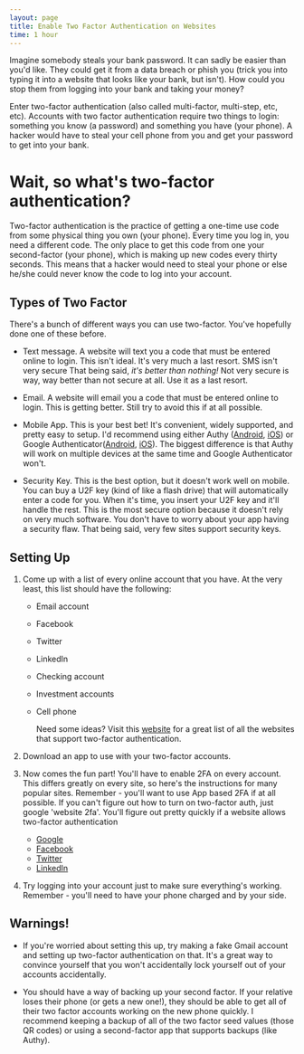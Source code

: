 ```yaml
---
layout: page
title: Enable Two Factor Authentication on Websites
time: 1 hour
---
```

Imagine somebody steals your bank password. It can sadly be easier than you'd
like. They could get it from a data breach or phish you (trick you into typing
it into a website that looks like your bank, but isn't). How could you stop
them from logging into your bank and taking your money?

Enter two-factor authentication (also called multi-factor, multi-step, etc,
etc). Accounts with two factor authentication require two things to login:
something you know (a password) and something you have (your phone). A hacker
would have to steal your cell phone from you and get your password to get into
your bank.

# Wait, so what's two-factor authentication?
Two-factor authentication is the practice of getting a one-time use code from
some physical thing you own (your phone). Every time you log in, you need a
different code. The only place to get this code from one your second-factor
(your phone), which is making up new codes every thirty seconds. This means
that a hacker would need to steal your phone or else he/she could never know
the code to log into your account.

## Types of Two Factor
There's a bunch of different ways you can use two-factor. You've hopefully done
one of these before.

* Text message. A website will text you a code that must be entered online to
  login.  This isn't ideal. It's very much a last resort. SMS isn't very
  secure That being said, *it's better than nothing!* Not very secure is way,
  way better than not secure at all. Use it as a last resort.

* Email. A website will email you a code that must be entered online to login.
  This is getting better. Still try to avoid this if at all possible.

* Mobile App. This is your best bet! It's convenient, widely supported, and
  pretty easy to setup. I'd recommend using either Authy ([Android][authy-android], [iOS][authy-ios]) or Google
  Authenticator([Android][googleauth-android], [iOS][googleauth-ios]). The biggest difference is that Authy will
  work on multiple devices at the same time and Google Authenticator won't.

* Security Key. This is the best option, but it doesn't work well on mobile.
  You can buy a U2F key (kind of like a flash drive) that will automatically
  enter a code for you. When it's time, you insert your U2F key and it'll
  handle the rest. This is the most secure option because it doesn't rely on
  very much software. You don't have to worry about your app having a security
  flaw. That being said, very few sites support security keys.

## Setting Up
1. Come up with a list of every online account that you have. At the very
   least, this list should have the following:
   * Email account
   * Facebook
   * Twitter
   * LinkedIn
   * Checking account
   * Investment accounts
   * Cell phone

     Need some ideas? Visit this [website][twofactorlist] for a
     great list of all the websites that support two-factor authentication.

2. Download an app to use with your two-factor accounts.
3. Now comes the fun part! You'll have to enable 2FA on every account. This
   differs greatly on every site, so here's the instructions for many popular
   sites. Remember - you'll want to use App based 2FA if at all possible. If
   you can't figure out how to turn on two-factor auth, just google 'website
   2fa'. You'll figure out pretty quickly if a website allows two-factor
   authentication

   * [Google][google]
   * [Facebook][facebook]
   * [Twitter][twitter]
   * [LinkedIn][linkedin]

4. Try logging into your account just to make sure everything's working.
   Remember - you'll need to have your phone charged and by your side.

## Warnings!
* If you're worried about setting this up, try making a fake Gmail account and
  setting up two-factor authentication on that. It's a great way to convince
  yourself that you won't accidentally lock yourself out of your accounts
  accidentally.

* You should have a way of backing up your second factor. If your relative
  loses their phone (or gets a new one!), they should be able to get all of
  their two factor accounts working on the new phone quickly. I recommend
  keeping a backup of all of the two factor seed values (those QR codes) or using a
  second-factor app that supports backups (like Authy).

[twofactorlist]: https://twofactorauth.org/
[authy-android]: https://play.google.com/store/apps/details?id=com.authy.authy
[authy-ios]: https://itunes.apple.com/us/app/authy/id494168017
[googleauth-android]: https://play.google.com/store/apps/details?id=com.google.android.apps.authenticator2&hl=en
[googleauth-ios]: https://itunes.apple.com/us/app/google-authenticator/id388497605?mt=8

[google]: https://www.google.com/landing/2step/index.html
[facebook]: https://www.facebook.com/help/148233965247823
[twitter]: https://help.twitter.com/en/managing-your-account/two-factor-authentication
[linkedin]: https://www.linkedin.com/help/linkedin/answer/544/turning-two-step-verification-on-and-off?lang=en
